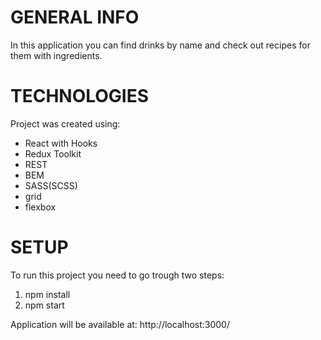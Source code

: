 # GENERAL INFO
In this application you can find drinks by name and check out recipes for them with ingredients.

# TECHNOLOGIES
Project was created using:
* React with Hooks
* Redux Toolkit
* REST
* BEM
* SASS(SCSS)
* grid
* flexbox

#  SETUP
To run this project you need to go trough two steps:
1. npm install
2. npm start

Application will be available at: http://localhost:3000/
